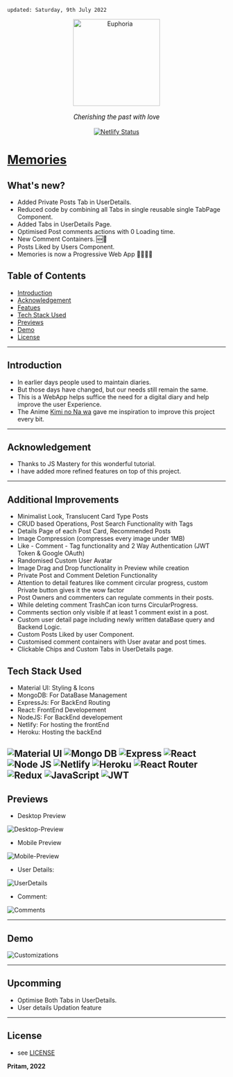     updated: Saturday, 9th July 2022

<div align=center>
    <a href="https://memories-pritam.netlify.app/">
        <img width=200 src="assets/icon.png" alt="Euphoria">
    </a>
    <p style="font-family: roboto, calibri; font-size:12pt; font-style:italic"> Cherishing the past with love </p>
    <a href="https://app.netlify.com/sites/memories-pritam/deploys">
    <img src="https://api.netlify.com/api/v1/badges/db24b02d-0b1f-4b4a-a07c-fe3b8318abe7/deploy-status" alt="Netlify Status">
    </a>
</div>

# [Memories](https://memories-pritam.netlify.app)

## What's new?

- Added Private Posts Tab in UserDetails.
- Reduced code by combining all Tabs in single reusable single TabPage Component.
- Added Tabs in UserDetails Page.
- Optimised Post comments actions with 0 Loading time.
- New Comment Containers. 🆕🌚
- Posts Liked by Users Component.
- Memories is now a Progressive Web App 🎉🎉🎊🎊

## Table of Contents

- [Introduction](#introduction)
- [Acknowledgement](#acknowledgement)
- [Featues](#features)
- [Tech Stack Used](#tech-stack-used)
- [Previews](#previews)
- [Demo](#demo)
- [License](#license)

---

## Introduction

- In earlier days people used to maintain diaries.
- But those days have changed, but our needs still remain the same.
- This is a WebApp helps suffice the need for a digital diary and help improve the user Experience.
- The Anime [Kimi no Na wa](https://en.wikipedia.org/wiki/Your_Name) gave me inspiration to improve this project every bit.

---

## Acknowledgement

- Thanks to JS Mastery for this wonderful tutorial.
- I have added more refined features on top of this project.

---

## Additional Improvements

- Minimalist Look, Translucent Card Type Posts
- CRUD based Operations, Post Search Functionality with Tags
- Details Page of each Post Card, Recommended Posts
- Image Compression (compresses every image under 1MB)
- Like - Comment - Tag functionality and 2 Way Authentication (JWT Token & Google OAuth)
- Randomised Custom User Avatar
- Image Drag and Drop functionality in Preview while creation
- Private Post and Comment Deletion Functionality
- Attention to detail features like comment circular progress, custom Private button gives it the wow factor
- Post Owners and commenters can regulate comments in their posts.
- While deleting comment TrashCan icon turns CircularProgress.
- Comments section only visible if at least 1 comment exist in a post.
- Custom user detail page including newly written dataBase query and Backend Logic.
- Custom Posts Liked by user Component.
- Customised comment containers with User avatar and post times.
- Clickable Chips and Custom Tabs in UserDetails page.

## Tech Stack Used

- Material UI: Styling & Icons
- MongoDB: For DataBase Management
- ExpressJs: For BackEnd Routing
- React: FrontEnd Developement
- NodeJS: For BackEnd developement
- Netlify: For hosting the frontEnd
- Heroku: Hosting the backEnd

![Material UI](https://img.shields.io/badge/Material--UI-0081CB?style=for-the-badge&logo=material-ui&logoColor=white) ![Mongo DB](https://img.shields.io/badge/MongoDB-4EA94B?style=for-the-badge&logo=mongodb&logoColor=white) ![Express](https://img.shields.io/badge/Express.js-404D59?style=for-the-badge) ![React](https://img.shields.io/badge/react-%2320232a.svg?style=for-the-badge&logo=react&logoColor=%2361DAFB)
![Node JS](https://img.shields.io/badge/Node.js-43853D?style=for-the-badge&logo=node.js&logoColor=white) ![Netlify](https://img.shields.io/badge/netlify-%23000000.svg?style=for-the-badge&logo=netlify&logoColor=#00C7B7) ![Heroku](https://img.shields.io/badge/Heroku-430098?style=for-the-badge&logo=heroku&logoColor=white) ![React Router](https://img.shields.io/badge/React_Router-CA4245?style=for-the-badge&logo=react-router&logoColor=white)
![Redux](https://img.shields.io/badge/Redux-593D88?style=for-the-badge&logo=redux&logoColor=white) ![JavaScript](https://img.shields.io/badge/javascript-%23323330.svg?style=for-the-badge&logo=javascript&logoColor=%23F7DF1E)
![JWT](https://img.shields.io/badge/json%20web%20tokens-323330?style=for-the-badge&logo=json-web-tokens&logoColor=pink)
---

## Previews

- Desktop Preview

![Desktop-Preview](assets/desktop-preview.png)

- Mobile Preview

![Mobile-Preview](assets/mobile-preview.png)

- User Details:

![UserDetails](assets/userDetails.png)

- Comment:

![Comments](assets/comment.png)

---

## Demo

![Customizations](assets/demo.gif)

---

## Upcomming

- Optimise Both Tabs in UserDetails.
- User details Updation feature

---

## License

- see [LICENSE]

**Pritam, 2022**

[license]: https://github.com/warmachine028/memories/blob/main/LICENSE
